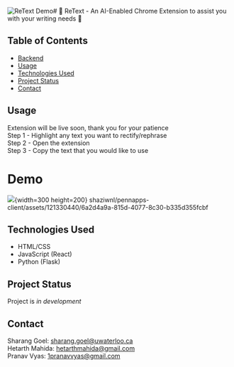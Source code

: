 ![ReText Demo](https://github.com/shaziwnl/pennapps-client/assets/121330440/6b0d6d97-2a41-4813-8e9d-628564c9c05b)# 📜 ReText - An AI-Enabled Chrome Extension to assist you with your writing needs 📜

## Table of Contents
* [Backend](https://github.com/shaziwnl/PennApps-Flask-Backend)
* [Usage](#usage)
* [Technologies Used](#technologies-used)
* [Project Status](#project-status)
* [Contact](#contact)
<!-- * [License](#license) -->


## Usage
Extension will be live soon, thank you for your patience \
Step 1 - Highlight any text you want to rectify/rephrase \
Step 2 - Open the extension \
Step 3 - Copy the text that you would like to use

# Demo
![](shaziwnl/pennapps-client/assets/121330440/6a2d4a9a-815d-4077-8c30-b335d355fcbf){width=300 height=200}
shaziwnl/pennapps-client/assets/121330440/6a2d4a9a-815d-4077-8c30-b335d355fcbf


## Technologies Used
- HTML/CSS
- JavaScript (React)
- Python (Flask)


## Project Status
Project is *in development*


## Contact
Sharang Goel: sharang.goel@uwaterloo.ca \
Hetarth Mahida: hetarthmahida@gmail.com \
Pranav Vyas: 1pranavvyas@gmail.com





